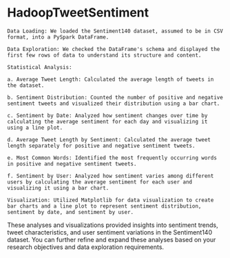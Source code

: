 # HadoopTweetSentiment
    Data Loading: We loaded the Sentiment140 dataset, assumed to be in CSV format, into a PySpark DataFrame.

    Data Exploration: We checked the DataFrame's schema and displayed the first few rows of data to understand its structure and content.

    Statistical Analysis:

    a. Average Tweet Length: Calculated the average length of tweets in the dataset.

    b. Sentiment Distribution: Counted the number of positive and negative sentiment tweets and visualized their distribution using a bar chart.

    c. Sentiment by Date: Analyzed how sentiment changes over time by calculating the average sentiment for each day and visualizing it using a line plot.

    d. Average Tweet Length by Sentiment: Calculated the average tweet length separately for positive and negative sentiment tweets.

    e. Most Common Words: Identified the most frequently occurring words in positive and negative sentiment tweets.

    f. Sentiment by User: Analyzed how sentiment varies among different users by calculating the average sentiment for each user and visualizing it using a bar chart.

    Visualization: Utilized Matplotlib for data visualization to create bar charts and a line plot to represent sentiment distribution, sentiment by date, and sentiment by user.

These analyses and visualizations provided insights into sentiment trends, tweet characteristics, and user sentiment variations in the Sentiment140 dataset. You can further refine and expand these analyses based on your research objectives and data exploration requirements.
